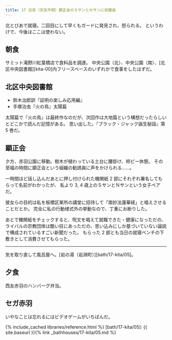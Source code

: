 ```yaml
---
title: 17 日目（天気不明）顕正会のＳサンとＮサンに初邂逅
---
```


北とぴあで就寝。二回目にして早くもガードに発見され、怒られる。
というわけで、今後はここは使わない。

## 朝食

サミット滝野川紅葉橋店で食料品を調達。
中央公園（北）、中央公園（南）、[北区中央図書館][kita-00]内フリースペースのいずれかで食事をしたはずだ。

## 北区中央図書館

* 鈴木治郎訳『証明の楽しみ応用編』
* 手塚治虫『火の鳥』太陽篇

太陽篇で『火の鳥』は最終作なのだが、次回作は大地篇という構想だったらしいとどこかで読んだ記憶がある。
思い出した。『ブラック・ジャック誕生秘話』第 5 巻だ。

## 顕正会

夕方、赤羽公園に移動。樹木が植わっている土台に腰掛け、柿ピー休憩。
その至福の時間に顕正会という組織の勧誘員に声をかけられる……。

一時間ほど話し込んだあとに押し付けられた機関紙 2 部にそれぞれ署名してもらって名前がわかったが、
私より 3, 4 歳上のＳサンとＮサンという女子ペアだ。

彼女らの目的は私を板橋区某所の講堂に招待して「南妙法蓮華経」と唱えさせることだとか。
完全に私の行動様式外の挙動なので、丁重にお断りした。

あとで機関紙をチェックすると、呪文を唱えて就職できた・健康になっただの、
ライバルの宗教団体は酷い目にあっただの、思い込みにしか基づいていない論説で構成されているすごい新聞だった。
もらった 2 部とも当日の就寝ベンチの下敷きとして消費させてもらった。

---

気を取り直して風呂屋へ。[岩の湯（岩淵町）][bath/17-kita/05]。

## 夕食

西友赤羽のハンバーグ弁当。

## セガ赤羽

いやなことは忘れるにはビデオゲームがいちばんだ。

{% include_cached libraries/reference.html %}
[bath/17-kita/05]: {{ site.baseurl }}{% link _bathhouses/17-kita/05.md %}
